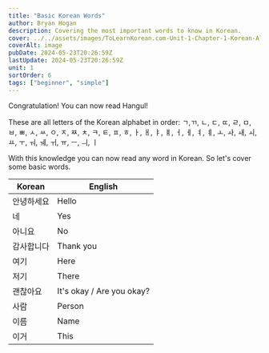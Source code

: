 ```yaml
---
title: "Basic Korean Words"
author: Bryan Hogan
description: Covering the most important words to know in Korean.
cover: ../../assets/images/ToLearnKorean.com-Unit-1-Chapter-1-Korean-Alphabet-Cover.png
coverAlt: image
pubDate: 2024-05-23T20:26:59Z
lastUpdate: 2024-05-23T20:26:59Z
unit: 1
sortOrder: 6
tags: ["beginner", "simple"]
---
```


Congratulation! You can now read Hangul!

These are all letters of the Korean alphabet in order:
ㄱ,ㄲ, ㄴ, ㄷ, ㄸ, ㄹ, ㅁ, ㅂ, ㅃ, ㅅ, ㅆ, ㅇ, ㅈ, ㅉ, ㅊ, ㅋ, ㅌ, ㅍ, ㅎ,
ㅏ, ㅐ, ㅑ, ㅒ, ㅓ, ㅔ, ㅕ, ㅖ, ㅗ, ㅘ, ㅙ, ㅚ, ㅛ, ㅜ, ㅝ, ㅞ, ㅟ, ㅠ, ㅡ, ㅢ, ㅣ

With this knowledge you can now read any word in Korean. So let's cover some basic words.

| Korean | English                   |
| ------ | ------------------------- |
| 안녕하세요  | Hello                     |
| 네      | Yes                       |
| 아니요    | No                        |
| 감사합니다  | Thank you                 |
| 여기     | Here                      |
| 저기     | There                     |
| 괜찮아요   | It's okay / Are you okay? |
| 사람     | Person                    |
| 이름     | Name                      |
| 이거     | This                      |

